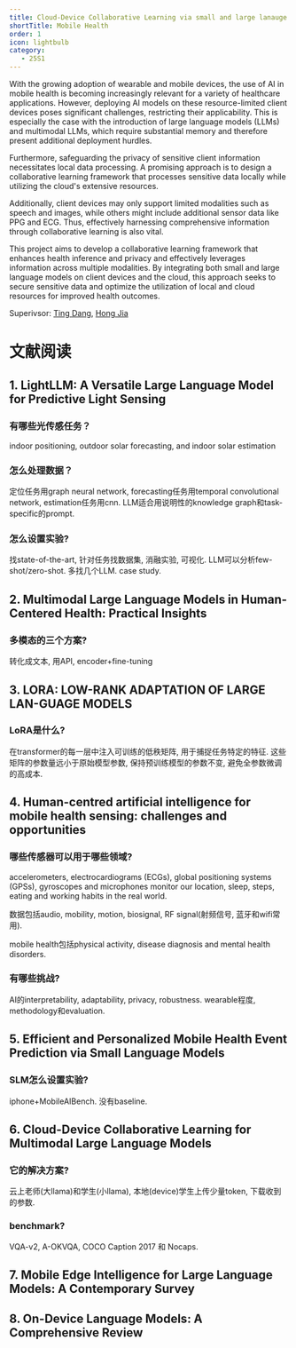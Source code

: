 ```yaml
---
title: Cloud-Device Collaborative Learning via small and large lanauge models for mobile health
shortTitle: Mobile Health
order: 1
icon: lightbulb
category:
   - 25S1
---
```


With the growing adoption of wearable and mobile devices, the use of AI in mobile health is becoming increasingly relevant for a variety of healthcare applications. However, deploying AI models on these resource-limited client devices poses significant challenges, restricting their applicability. This is especially the case with the introduction of large language models (LLMs) and multimodal LLMs, which require substantial memory and therefore present additional deployment hurdles.


Furthermore, safeguarding the privacy of sensitive client information necessitates local data processing. A promising approach is to design a collaborative learning framework that processes sensitive data locally while utilizing the cloud's extensive resources. 


Additionally, client devices may only support limited modalities such as speech and images, while others might include additional sensor data like PPG and ECG. Thus, effectively harnessing comprehensive information through collaborative learning is also vital.


This project aims to develop a collaborative learning framework that enhances health inference and privacy and effectively leverages information across multiple modalities. By integrating both small and large language models on client devices and the cloud, this approach seeks to secure sensitive data and optimize the utilization of local and cloud resources for improved health outcomes.

Superivsor: [Ting Dang](https://tingdang90.github.io/), [Hong Jia](https://h-jia.github.io/)

# 文献阅读

## 1. LightLLM: A Versatile Large Language Model for Predictive Light Sensing

### 有哪些光传感任务？

indoor positioning, outdoor solar forecasting, and indoor solar estimation

### 怎么处理数据？

定位任务用graph neural network, forecasting任务用temporal convolutional network, estimation任务用cnn. LLM适合用说明性的knowledge graph和task-specific的prompt.

### 怎么设置实验?

找state-of-the-art, 针对任务找数据集, 消融实验, 可视化. LLM可以分析few-shot/zero-shot. 多找几个LLM. case study.

## 2. Multimodal Large Language Models in Human-Centered Health: Practical Insights

### 多模态的三个方案?

转化成文本, 用API, encoder+fine-tuning

## 3. LORA: LOW-RANK ADAPTATION OF LARGE LAN-GUAGE MODELS

### LoRA是什么?

在transformer的每一层中注入可训练的低秩矩阵, 用于捕捉任务特定的特征. 这些矩阵的参数量远小于原始模型参数, 保持预训练模型的参数不变, 避免全参数微调的高成本.

## 4. Human-centred artificial intelligence for mobile health sensing: challenges and opportunities

### 哪些传感器可以用于哪些领域?

accelerometers, electrocardiograms (ECGs), global
positioning systems (GPSs), gyroscopes and microphones monitor our location, sleep, steps, eating and working habits in the real world.

数据包括audio, mobility, motion, biosignal, RF signal(射频信号, 蓝牙和wifi常用).

mobile health包括physical activity, disease diagnosis and mental health disorders.

### 有哪些挑战?

AI的interpretability, adaptability, privacy, robustness. wearable程度, methodology和evaluation.

## 5. Efficient and Personalized Mobile Health Event Prediction via Small Language Models

### SLM怎么设置实验?

iphone+MobileAIBench. 没有baseline.

## 6. Cloud-Device Collaborative Learning for Multimodal Large Language Models

### 它的解决方案?

云上老师(大llama)和学生(小llama), 本地(device)学生上传少量token, 下载收到的参数.

### benchmark?

VQA-v2, A-OKVQA, COCO Caption 2017 和 Nocaps.

## 7. Mobile Edge Intelligence for Large Language Models: A Contemporary Survey

## 8. On-Device Language Models: A Comprehensive Review